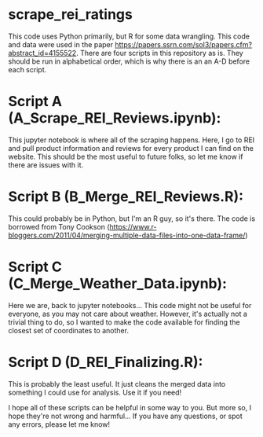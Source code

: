 # scrape_rei_ratings
This code uses Python primarily, but R for some data wrangling. 
This code and data were used in the paper https://papers.ssrn.com/sol3/papers.cfm?abstract_id=4155522.
There are four scripts in this repository as is. They should be run in alphabetical order, which is why there is an an A-D before each script.

# Script A (A_Scrape_REI_Reviews.ipynb):
This jupyter notebook is where all of the scraping happens.
Here, I go to REI and pull product information and reviews for every product I can find on the website.
This should be the most useful to future folks, so let me know if there are issues with it.

# Script B (B_Merge_REI_Reviews.R):
This could probably be in Python, but I'm an R guy, so it's there.
The code is borrowed from Tony Cookson (https://www.r-bloggers.com/2011/04/merging-multiple-data-files-into-one-data-frame/)

# Script C (C_Merge_Weather_Data.ipynb):
Here we are, back to jupyter notebooks...
This code might not be useful for everyone, as you may not care about weather. 
However, it's actually not a trivial thing to do, so I wanted to make the code available for finding the closest set of coordinates to another.

# Script D (D_REI_Finalizing.R):
This is probably the least useful.
It just cleans the merged data into something I could use for analysis. Use it if you need!

I hope all of these scripts can be helpful in some way to you. But more so, I hope they're not wrong and harmful... 
If you have any questions, or spot any errors, please let me know!
